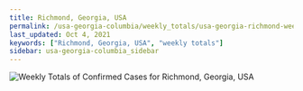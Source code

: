 ```yaml
---
title: Richmond, Georgia, USA
permalink: /usa-georgia-columbia/weekly_totals/usa-georgia-richmond-weekly_totals.html
last_updated: Oct 4, 2021
keywords: ["Richmond, Georgia, USA", "weekly totals"]
sidebar: usa-georgia-columbia_sidebar
---
```


![Weekly Totals of Confirmed Cases for Richmond, Georgia, USA](/covid_tracker/images/graphs/usa-georgia-richmond-weekly_totals_graph.png)
